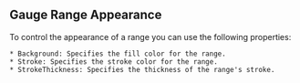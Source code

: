 ## Gauge Range Appearance
To control the appearance of a range you can use the following properties:

	* Background: Specifies the fill color for the range.
	* Stroke: Specifies the stroke color for the range.
	* StrokeThickness: Specifies the thickness of the range's stroke.

[//]: <keywords: radverticallineargauge, gaugerange>
